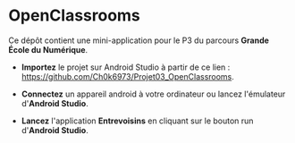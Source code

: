 # OpenClassrooms

Ce dépôt contient une mini-application pour le P3 du parcours **Grande École du Numérique**.

- **Importez** le projet sur Android Studio à partir de ce lien : https://github.com/Ch0k6973/Projet03_OpenClassrooms.

- **Connectez** un appareil android à votre ordinateur ou lancez l'émulateur d'**Android Studio**.

- **Lancez** l'application **Entrevoisins** en cliquant sur le bouton run d'**Android Studio**.
